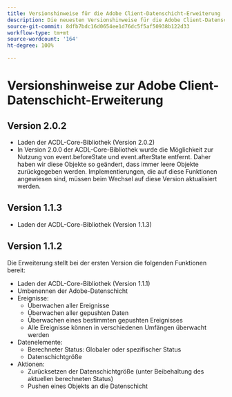 ```yaml
---
title: Versionshinweise für die Adobe Client-Datenschicht-Erweiterung
description: Die neuesten Versionshinweise für die Adobe Client-Datenschicht-Tag-Erweiterung in Adobe Experience Platform.
source-git-commit: 8dfb7bdc16d0654ee1d76dc5f5af50938b122d33
workflow-type: tm+mt
source-wordcount: '164'
ht-degree: 100%

---
```


# Versionshinweise zur Adobe Client-Datenschicht-Erweiterung

## Version 2.0.2

* Laden der ACDL-Core-Bibliothek (Version 2.0.2)
* In Version 2.0.0 der ACDL-Core-Bibliothek wurde die Möglichkeit zur Nutzung von event.beforeState und event.afterState entfernt. Daher haben wir diese Objekte so geändert, dass immer leere Objekte zurückgegeben werden. Implementierungen, die auf diese Funktionen angewiesen sind, müssen beim Wechsel auf diese Version aktualisiert werden.

## Version 1.1.3

* Laden der ACDL-Core-Bibliothek (Version 1.1.3)

## Version 1.1.2

Die Erweiterung stellt bei der ersten Version die folgenden Funktionen bereit:

* Laden der ACDL-Core-Bibliothek (Version 1.1.1)
* Umbenennen der Adobe-Datenschicht
* Ereignisse:
   * Überwachen aller Ereignisse
   * Überwachen aller gepushten Daten
   * Überwachen eines bestimmten gepushten Ereignisses
   * Alle Ereignisse können in verschiedenen Umfängen überwacht werden
* Datenelemente:
   * Berechneter Status: Globaler oder spezifischer Status
   * Datenschichtgröße
* Aktionen:
   * Zurücksetzen der Datenschichtgröße (unter Beibehaltung des aktuellen berechneten Status)
   * Pushen eines Objekts an die Datenschicht
